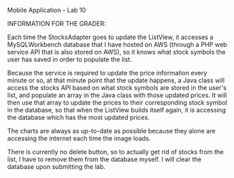 Mobile Application - Lab 10

INFORMATION FOR THE GRADER:

Each time the StocksAdapter goes to update the ListView, it accesses a MySQLWorkbench database that I have hosted on AWS (through a PHP web service API that is also stored on AWS), so it knows what stock symbols the user has saved in order to populate the list. 

Because the service is required to update the price information every minute or so, at that minute point that the update happens, a Java class will access the stocks API based on what stock symbols are stored in the user's list, and populate an array in the Java class with those updated prices. It will then use that array to update the prices to their corresponding stock symbol in the database, so that when the ListView builds itself again, it is accessing the database which has the most updated prices.

The charts are always as up-to-date as possible because they alone are accessing the internet each time the image loads. 

There is currently no delete button, so to actually get rid of stocks from the list, I have to remove them from the database myself. I will clear the database upon submitting the lab.
